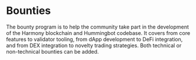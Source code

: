 # Bounties
The bounty program is to help the community take part in the development of the Harmony blockchain and Hummingbot codebase. It covers from core features to validator tooling, from dApp development to DeFi integration, and from DEX integration to novelty trading strategies.
Both technical or non-technical bounties can be added.
